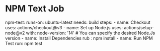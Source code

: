# NPM Text Job
npm-test: 
    runs-on: ubuntu-latest
    needs: build 
    steps: 
     - name: Checkout
       uses: actions/checkout@v3
    -  name: Set up Node.js
       uses: actions/setup-node@v2
       with:
        node-version: '14' # You can specify the desired Node.Js version
    -  name: Install Dependencies
       rub : npm install
    -  name: Run NPM Test 
       run: npm test
